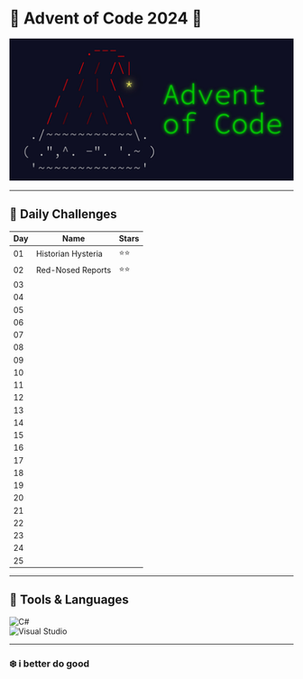 # 🎄 Advent of Code 2024 🎄

![Advent of Code Banner](https://github.com/23og2704/AoC24/blob/master/resources/header2.jpg) <!-- Replace with your custom banner -->

---

## 🚀 Daily Challenges
| Day | Name               | Stars  |
|-----|--------------------|--------|
| 01  | Historian Hysteria | ⭐⭐  |
| 02  | Red-Nosed Reports  | ⭐⭐  |
| 03  |                    |        |
| 04  |                    |        |
| 05  |                    |        |
| 06  |                    |        |
| 07  |                    |        |
| 08  |                    |        |
| 09  |                    |        |
| 10  |                    |        |
| 11  |                    |        |
| 12  |                    |        |
| 13  |                    |        |
| 14  |                    |        |
| 15  |                    |        |
| 16  |                    |        |
| 17  |                    |        |
| 18  |                    |        |
| 19  |                    |        |
| 20  |                    |        |
| 21  |                    |        |
| 22  |                    |        |
| 23  |                    |        |
| 24  |                    |        |
| 25  |                    |        |

---

## 🔧 Tools & Languages
![C#](https://img.shields.io/badge/C%23-%23239120.svg?style=for-the-badge&logo=c-sharp&logoColor=white)  
![Visual Studio](https://img.shields.io/badge/Visual%20Studio-5C2D91.svg?style=for-the-badge&logo=visual-studio&logoColor=white)

---

### ❄️ i better do good

